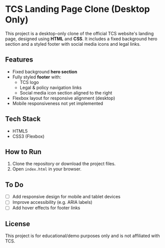 # TCS Landing Page Clone (Desktop Only)

This project is a desktop-only clone of the official TCS website's landing page, designed using **HTML** and **CSS**. It includes a fixed background hero section and a styled footer with social media icons and legal links.

## Features

- Fixed background **hero section**
- Fully styled **footer** with:
  - TCS logo
  - Legal & policy navigation links
  - Social media icon section aligned to the right
- Flexbox layout for responsive alignment (desktop)
- Mobile responsiveness not yet implemented

## Tech Stack

- HTML5
- CSS3 (Flexbox)

## How to Run

1. Clone the repository or download the project files.
2. Open `index.html` in your browser.

## To Do

- [ ] Add responsive design for mobile and tablet devices
- [ ] Improve accessibility (e.g. ARIA labels)
- [ ] Add hover effects for footer links

## License

This project is for educational/demo purposes only and is not affiliated with TCS.
